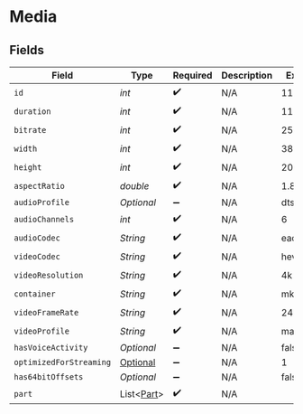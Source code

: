 # Media


## Fields

| Field                                                                               | Type                                                                                | Required                                                                            | Description                                                                         | Example                                                                             |
| ----------------------------------------------------------------------------------- | ----------------------------------------------------------------------------------- | ----------------------------------------------------------------------------------- | ----------------------------------------------------------------------------------- | ----------------------------------------------------------------------------------- |
| `id`                                                                                | *int*                                                                               | :heavy_check_mark:                                                                  | N/A                                                                                 | 119534                                                                              |
| `duration`                                                                          | *int*                                                                               | :heavy_check_mark:                                                                  | N/A                                                                                 | 11558112                                                                            |
| `bitrate`                                                                           | *int*                                                                               | :heavy_check_mark:                                                                  | N/A                                                                                 | 25025                                                                               |
| `width`                                                                             | *int*                                                                               | :heavy_check_mark:                                                                  | N/A                                                                                 | 3840                                                                                |
| `height`                                                                            | *int*                                                                               | :heavy_check_mark:                                                                  | N/A                                                                                 | 2072                                                                                |
| `aspectRatio`                                                                       | *double*                                                                            | :heavy_check_mark:                                                                  | N/A                                                                                 | 1.85                                                                                |
| `audioProfile`                                                                      | *Optional<String>*                                                                  | :heavy_minus_sign:                                                                  | N/A                                                                                 | dts                                                                                 |
| `audioChannels`                                                                     | *int*                                                                               | :heavy_check_mark:                                                                  | N/A                                                                                 | 6                                                                                   |
| `audioCodec`                                                                        | *String*                                                                            | :heavy_check_mark:                                                                  | N/A                                                                                 | eac3                                                                                |
| `videoCodec`                                                                        | *String*                                                                            | :heavy_check_mark:                                                                  | N/A                                                                                 | hevc                                                                                |
| `videoResolution`                                                                   | *String*                                                                            | :heavy_check_mark:                                                                  | N/A                                                                                 | 4k                                                                                  |
| `container`                                                                         | *String*                                                                            | :heavy_check_mark:                                                                  | N/A                                                                                 | mkv                                                                                 |
| `videoFrameRate`                                                                    | *String*                                                                            | :heavy_check_mark:                                                                  | N/A                                                                                 | 24p                                                                                 |
| `videoProfile`                                                                      | *String*                                                                            | :heavy_check_mark:                                                                  | N/A                                                                                 | main 10                                                                             |
| `hasVoiceActivity`                                                                  | *Optional<Boolean>*                                                                 | :heavy_minus_sign:                                                                  | N/A                                                                                 | false                                                                               |
| `optimizedForStreaming`                                                             | [Optional<OptimizedForStreaming>](../../models/operations/OptimizedForStreaming.md) | :heavy_minus_sign:                                                                  | N/A                                                                                 | 1                                                                                   |
| `has64bitOffsets`                                                                   | *Optional<Boolean>*                                                                 | :heavy_minus_sign:                                                                  | N/A                                                                                 | false                                                                               |
| `part`                                                                              | List<[Part](../../models/operations/Part.md)>                                       | :heavy_check_mark:                                                                  | N/A                                                                                 |                                                                                     |